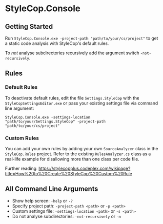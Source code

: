 # StyleCop.Console

## Getting Started

Run `StyleCop.Console.exe -project-path "path/to/your/cs/project"` to get a static code analysis with StyleCop's default rules.

To *not* analyse subdirectories recursively add the argument switch `-not-recursively`.

## Rules

### Default Rules

To deactivate default rules, edit the file `Settings.StyleCop` with the `StyleCopSettingsEditor.exe` or pass your existing settings file via command line argument:

```Shell
StyleCop.Console.exe -settings-location "path/to/your/Settings.StyleCop" -project-path "path/to/your/cs/project"
```

### Custom Rules

You can add your own rules by adding your own `SourceAnalyzer` class in the `StyleCop.Rules` project. Refer to the existing `RulesAnalyzer.cs` class as a real-life example for disallowing more than one class per code file.

Further reading: https://stylecopplus.codeplex.com/wikipage?title=How%20to%20Create%20StyleCop%20Custom%20Rule

## All Command Line Arguments

- Show help screen: `-help` or `-?`
- Specify project path: `-project-path <path>` or `-p <path>`
- Custom settings file: `-settings-location <path>` or `-s <path>`
- Do not analyse subdirectories: `-not-recursively` or `-n`